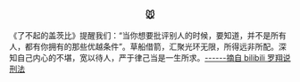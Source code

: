   <div class="hentry post project-batch-title">
    <h3 ><center>🐭</center></h3>
  </div>

  <div class="hentry post project-batch-title">
    <div class="entry-summary">
    <p>《了不起的盖茨比》提醒我们：“当你想要批评别人的时候，要知道，并不是所有人，都有你拥有的那些优越条件”。草船借箭，汇聚光环无限，所得远非所配。深知自己内心的不堪，宽以待人，严于律己当是一生所求。<a href="https://space.bilibili.com/517327498">------摘自 bilibili 罗翔说刑法</a> </p>
        </div>
  </div>
